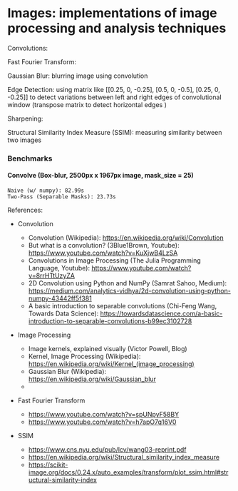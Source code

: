# Images: implementations of image processing and analysis techniques

Convolutions:

Fast Fourier Transform:

Gaussian Blur: blurring image using convolution

Edge Detection: using matrix like [[0.25, 0, -0.25], [0.5, 0, -0.5], [0.25, 0, -0.25]] to detect variations between left and right edges of convolutional window (transpose matrix to detect horizontal edges )

Sharpening: 

Structural Similarity Index Measure (SSIM): measuring similarity between two images

### Benchmarks
#### Convolve (Box-blur, 2500px x 1967px image, mask_size = 25)

    Naive (w/ numpy): 82.99s  
    Two-Pass (Separable Masks): 23.73s

References:

- Convolution
    - Convolution (Wikipedia): https://en.wikipedia.org/wiki/Convolution
    - But what is a convolution? (3Blue1Brown, Youtube): https://www.youtube.com/watch?v=KuXjwB4LzSA
    - Convolutions in Image Processing (The Julia Programming Language, Youtube): https://www.youtube.com/watch?v=8rrHTtUzyZA
    - 2D Convolution using Python and NumPy (Samrat Sahoo, Medium): https://medium.com/analytics-vidhya/2d-convolution-using-python-numpy-43442ff5f381
    - A basic introduction to separable convolutions (Chi-Feng Wang, Towards Data Science): https://towardsdatascience.com/a-basic-introduction-to-separable-convolutions-b99ec3102728

- Image Processing
    - Image kernels, explained visually (Victor Powell, Blog)
    - Kernel, Image Processing (Wikipedia): https://en.wikipedia.org/wiki/Kernel_(image_processing) 
    - Gaussian Blur (Wikipedia): https://en.wikipedia.org/wiki/Gaussian_blur
    - 

- Fast Fourier Transform
    - https://www.youtube.com/watch?v=spUNpyF58BY
    - https://www.youtube.com/watch?v=h7apO7q16V0

- SSIM
    - https://www.cns.nyu.edu/pub/lcv/wang03-reprint.pdf
    - https://en.wikipedia.org/wiki/Structural_similarity_index_measure
    - https://scikit-image.org/docs/0.24.x/auto_examples/transform/plot_ssim.html#structural-similarity-index